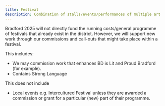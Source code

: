 ```yaml
---
title: Festival  
description: Combination of stalls/events/performances of multiple art forms usually over a limited time period.
---
```


Bradford 2025 will not directly fund the running costs/general programme of festivals that already exist in the district. However, we will support new work through our commissions and call-outs that might take place within a festival.  

This includes:

* We may commission work that enhances BD is Lit and Proud Bradford (for example). 
* Contains Strong Language 

This does not include

* Local events e.g. Intercultured Festival unless they are awarded a commission or grant for a particular (new) part of their programme. 

